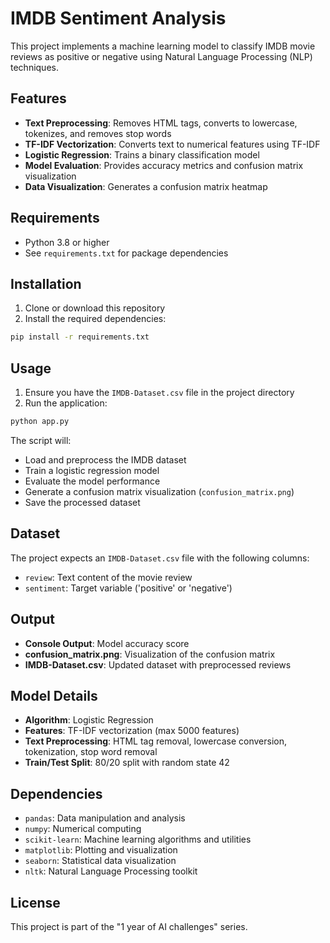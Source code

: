 # IMDB Sentiment Analysis

This project implements a machine learning model to classify IMDB movie reviews as positive or negative using Natural Language Processing (NLP) techniques.

## Features

- **Text Preprocessing**: Removes HTML tags, converts to lowercase, tokenizes, and removes stop words
- **TF-IDF Vectorization**: Converts text to numerical features using TF-IDF
- **Logistic Regression**: Trains a binary classification model
- **Model Evaluation**: Provides accuracy metrics and confusion matrix visualization
- **Data Visualization**: Generates a confusion matrix heatmap

## Requirements

- Python 3.8 or higher
- See `requirements.txt` for package dependencies

## Installation

1. Clone or download this repository
2. Install the required dependencies:

```bash
pip install -r requirements.txt
```

## Usage

1. Ensure you have the `IMDB-Dataset.csv` file in the project directory
2. Run the application:

```bash
python app.py
```

The script will:
- Load and preprocess the IMDB dataset
- Train a logistic regression model
- Evaluate the model performance
- Generate a confusion matrix visualization (`confusion_matrix.png`)
- Save the processed dataset

## Dataset

The project expects an `IMDB-Dataset.csv` file with the following columns:
- `review`: Text content of the movie review
- `sentiment`: Target variable ('positive' or 'negative')

## Output

- **Console Output**: Model accuracy score
- **confusion_matrix.png**: Visualization of the confusion matrix
- **IMDB-Dataset.csv**: Updated dataset with preprocessed reviews

## Model Details

- **Algorithm**: Logistic Regression
- **Features**: TF-IDF vectorization (max 5000 features)
- **Text Preprocessing**: HTML tag removal, lowercase conversion, tokenization, stop word removal
- **Train/Test Split**: 80/20 split with random state 42

## Dependencies

- `pandas`: Data manipulation and analysis
- `numpy`: Numerical computing
- `scikit-learn`: Machine learning algorithms and utilities
- `matplotlib`: Plotting and visualization
- `seaborn`: Statistical data visualization
- `nltk`: Natural Language Processing toolkit

## License

This project is part of the "1 year of AI challenges" series.
